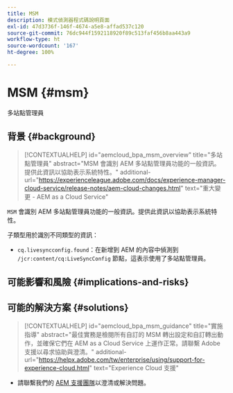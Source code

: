 ```yaml
---
title: MSM
description: 模式偵測器程式碼說明頁面
exl-id: 47d3736f-146f-4674-a5e8-affad537c120
source-git-commit: 76dc944f1592118920f89c513faf456b8aa443a9
workflow-type: ht
source-wordcount: '167'
ht-degree: 100%

---
```


# MSM {#msm}

多站點管理員

## 背景 {#background}

>[!CONTEXTUALHELP]
>id="aemcloud_bpa_msm_overview"
>title="多站點管理員"
>abstract="MSM 會識別 AEM 多站點管理員功能的一般資訊。提供此資訊以協助表示系統特性。"
>additional-url="https://experienceleague.adobe.com/docs/experience-manager-cloud-service/release-notes/aem-cloud-changes.html" text="重大變更 - AEM as a Cloud Service"

`MSM` 會識別 AEM 多站點管理員功能的一般資訊。提供此資訊以協助表示系統特性。

子類型用於識別不同類型的資訊：

* `cq.livesyncconfig.found`：在新增到 AEM 的內容中偵測到 `/jcr:content/cq:LiveSyncConfig` 節點，這表示使用了多站點管理員。

## 可能影響和風險 {#implications-and-risks}


## 可能的解決方案 {#solutions}

>[!CONTEXTUALHELP]
>id="aemcloud_bpa_msm_guidance"
>title="實施指導"
>abstract="最佳實務是檢閱所有自訂的 MSM 轉出設定和自訂轉出動作，並確保它們在 AEM as a Cloud Service 上運作正常。請聯繫 Adobe 支援以尋求協助與澄清。"
>additional-url="https://helpx.adobe.com/tw/enterprise/using/support-for-experience-cloud.html" text="Experience Cloud 支援"

* 請聯繫我們的 [AEM 支援團隊](https://helpx.adobe.com/tw/enterprise/using/support-for-experience-cloud.html)以澄清或解決問題。
